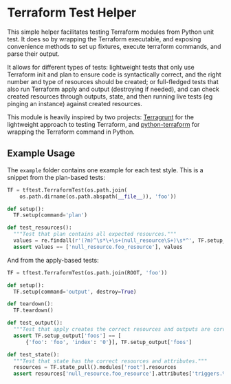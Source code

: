 # Terraform Test Helper

This simple helper facilitates testing Terraform modules from Python unit test. It does so by wrapping the Terraform executable, and exposing convenience methods to set up fixtures, execute terraform commands, and parse their output.

It allows for different types of tests: lightweight tests that only use Terraform init and plan to ensure code is syntactically correct, and the right number and type of resources should be created; or full-fledged tests that also run Terraform apply and output (destroying if needed), and can check created resources through outputs, state, and then running live tests (eg pinging an instance) against created resources.

This module is heavily inspired by two projects: [Terragrunt](https://github.com/gruntwork-io/terragrunt) for the lightweight approach to testing Terraform, and [python-terraform](https://github.com/beelit94/python-terraform) for wrapping the Terraform command in Python.

## Example Usage

The `example` folder contains one example for each test style. This is a snippet from the plan-based tests:

```python
TF = tftest.TerraformTest(os.path.join(
    os.path.dirname(os.path.abspath(__file__)), 'foo'))

def setup():
  TF.setup(command='plan')

def test_resources():
  """Test that plan contains all expected resources."""
  values = re.findall(r'(?m)^\s*\+\s+(null_resource\S+)\s*^', TF.setup_output)
  assert values == ['null_resource.foo_resource'], values
```

And from the apply-based tests:

```python
TF = tftest.TerraformTest(os.path.join(ROOT, 'foo'))

def setup():
  TF.setup(command='output', destroy=True)

def teardown():
  TF.teardown()

def test_output():
  """Test that apply creates the correct resources and outputs are correct."""
  assert TF.setup_output['foos'] == [
      {'foo': 'foo', 'index': '0'}], TF.setup_output['foos']

def test_state():
  """Test that state has the correct resources and attributes."""
  resources = TF.state_pull().modules['root'].resources
  assert resources['null_resource.foo_resource'].attributes['triggers.%'] == '2'
```